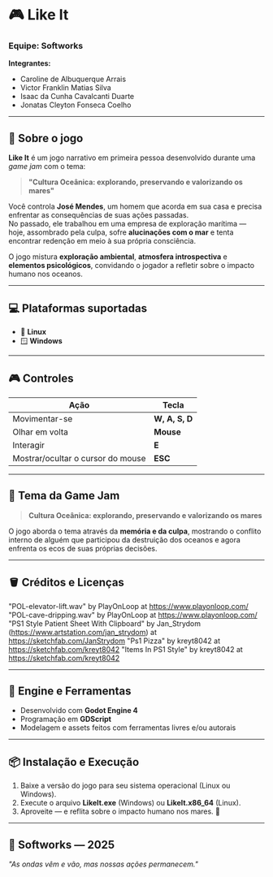 # 🎮 Like It

### Equipe: **Softworks**

**Integrantes:**
- Caroline de Albuquerque Arrais  
- Victor Franklin Matias Silva  
- Isaac da Cunha Cavalcanti Duarte  
- Jonatas Cleyton Fonseca Coelho  

---

## 🧩 Sobre o jogo

**Like It** é um jogo narrativo em primeira pessoa desenvolvido durante uma *game jam* com o tema:  
> **"Cultura Oceânica: explorando, preservando e valorizando os mares"**

Você controla **José Mendes**, um homem que acorda em sua casa e precisa enfrentar as consequências de suas ações passadas.  
No passado, ele trabalhou em uma empresa de exploração marítima — hoje, assombrado pela culpa, sofre **alucinações com o mar** e tenta encontrar redenção em meio à sua própria consciência.

O jogo mistura **exploração ambiental**, **atmosfera introspectiva** e **elementos psicológicos**, convidando o jogador a refletir sobre o impacto humano nos oceanos.

---

## 💻 Plataformas suportadas
- 🐧 **Linux**
- 🪟 **Windows**

---

## 🎮 Controles

| Ação | Tecla |
|------|--------|
| Movimentar-se | **W, A, S, D** |
| Olhar em volta | **Mouse** |
| Interagir | **E** |
| Mostrar/ocultar o cursor do mouse | **ESC** |

---

## 🧠 Tema da Game Jam
> **Cultura Oceânica: explorando, preservando e valorizando os mares**

O jogo aborda o tema através da **memória e da culpa**, mostrando o conflito interno de alguém que participou da destruição dos oceanos e agora enfrenta os ecos de suas próprias decisões.

---

## 🪣 Créditos e Licenças
"POL-elevator-lift.wav" by PlayOnLoop at https://www.playonloop.com/
"POL-cave-dripping.wav" by PlayOnLoop at https://www.playonloop.com/
"PS1 Style Patient Sheet With Clipboard" by Jan_Strydom (https://www.artstation.com/jan_strydom) at https://sketchfab.com/JanStrydom
"Ps1 Pizza" by kreyt8042 at https://sketchfab.com/kreyt8042
"Items In PS1 Style" by kreyt8042 at https://sketchfab.com/kreyt8042

---

## 🧱 Engine e Ferramentas
- Desenvolvido com **Godot Engine 4**
- Programação em **GDScript**
- Modelagem e assets feitos com ferramentas livres e/ou autorais

---

## 📦 Instalação e Execução
1. Baixe a versão do jogo para seu sistema operacional (Linux ou Windows).  
2. Execute o arquivo **LikeIt.exe** (Windows) ou **LikeIt.x86_64** (Linux).  
3. Aproveite — e reflita sobre o impacto humano nos mares. 🌊

---

## 🌊 Softworks — 2025
*"As ondas vêm e vão, mas nossas ações permanecem."*
